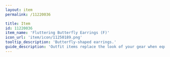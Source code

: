 ```yaml
---
layout: item
permalink: /11220036

title: Item
id: 11220036
item_name: 'Fluttering Butterfly Earrings (F)'
icon_url: 'item/icon/11250189.png'
tooltip_description: 'Butterfly-shaped earrings.'
guide_description: 'Outfit items replace the look of your gear when equipped.'
---
```

